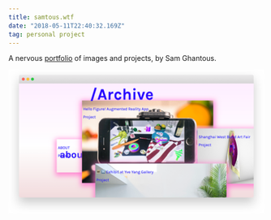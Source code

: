 ```yaml
---
title: samtous.wtf
date: "2018-05-11T22:40:32.169Z"
tag: personal project
---
```


A nervous <a href="http://samtous.wtf/" target="_blank">portfolio</a> of images and projects, by Sam Ghantous.

![altcaption](samtous.png)


